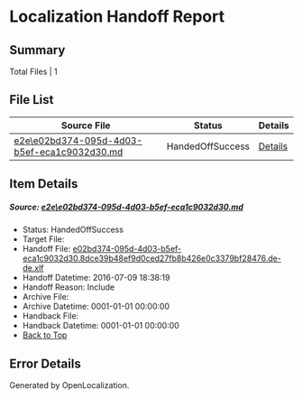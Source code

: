 # <a name='report-top'></a> Localization Handoff Report

## Summary
 Total Files | 1

## File List
 Source File | Status | Details 
 ----------- | ------ | ------- 
 [e2e\e02bd374-095d-4d03-b5ef-eca1c9032d30.md](https://github.com/OpenLocalizationTestOrg/oltest/blob/9ff443cefec5aede02a8f29ddc95124ffbfd68c3/e2e/e02bd374-095d-4d03-b5ef-eca1c9032d30.md) | HandedOffSuccess | [Details](#995db44099efde7d2f6aafdd1868fa322741cf027)

## Item Details
##### <a name='995db44099efde7d2f6aafdd1868fa322741cf027'></a> Source: [e2e\e02bd374-095d-4d03-b5ef-eca1c9032d30.md](https://github.com/OpenLocalizationTestOrg/oltest/blob/9ff443cefec5aede02a8f29ddc95124ffbfd68c3/e2e/e02bd374-095d-4d03-b5ef-eca1c9032d30.md)
* Status: HandedOffSuccess
* Target File: 
* Handoff File: [e02bd374-095d-4d03-b5ef-eca1c9032d30.8dce39b48ef9d0ced27fb8b426e0c3379bf28476.de-de.xlf](https://github.com/OpenLocalizationTestOrg/olhandoff-e2e/blob/495050db1f994a96d90d4dc1f008ab35724ad741/ol-handoff/OpenLocalizationTestOrg/oltest-dede-fly/ci/ht/e02bd374-095d-4d03-b5ef-eca1c9032d30.8dce39b48ef9d0ced27fb8b426e0c3379bf28476.de-de.xlf)
* Handoff Datetime: 2016-07-09 18:38:19
* Handoff Reason: Include
* Archive File: 
* Archive Datetime: 0001-01-01 00:00:00
* Handback File: 
* Handback Datetime: 0001-01-01 00:00:00
* [Back to Top](#report-top)


## Error Details

Generated by OpenLocalization.
